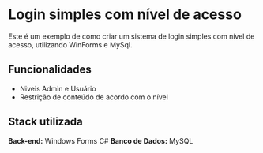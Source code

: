 # Login simples com nível de acesso

Este é um exemplo de como criar um sistema de login simples 
com nível de acesso, utilizando WinForms e MySql.

## Funcionalidades

- Niveis Admin e Usuário
- Restrição de conteúdo de acordo com o nível
## Stack utilizada

**Back-end:** Windows Forms C#
**Banco de Dados:** MySQL

